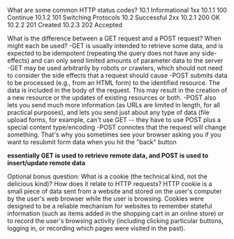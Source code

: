 What are some common HTTP status codes?
10.1 Informational 1xx
10.1.1 100 Continue
10.1.2 101 Switching Protocols
10.2 Successful 2xx
10.2.1 200 OK
10.2.2 201 Created
10.2.3 202 Accepted

What is the difference between a GET request and a POST request? When might each be used?
-GET is usually intended to retrieve some data, and is expected to be idempotent (repeating the query does not have any side-effects) and can only send limited amounts of parameter data to the server
-GET may be used arbitrarily by robots or crawlers, which should not need to consider the side effects that a request should cause
-POST submits data to be processed (e.g., from an HTML form) to the identified resource. The data is included in the body of the request. This may result in the creation of a new resource or the updates of existing resources or both.
-POST also lets you send much more information (as URLs are limited in length, for all practical purposes), and lets you send just about any type of data (file upload forms, for example, can't use GET -- they have to use POST plus a special content type/encoding
-POST connotes that the request will change something. That's why you sometimes see your browser asking you if you want to resubmit form data when you hit the "back" button

**essentially GET is used to retrieve remote data, and POST is used to insert/update remote data**

Optional bonus question: What is a cookie (the technical kind, not the delicious kind)? How does it relate to HTTP requests?
HTTP cookie is a small piece of data sent from a website and stored on the user's computer by the user's web browser while the user is browsing. Cookies were designed to be a reliable mechanism for websites to remember stateful information (such as items added in the shopping cart in an online store) or to record the user's browsing activity (including clicking particular buttons, logging in, or recording which pages were visited in the past).
